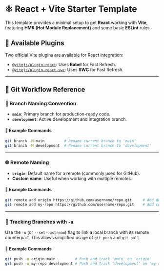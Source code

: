 # ⚛️ React + Vite Starter Template

This template provides a minimal setup to get **React** working with **Vite**, featuring **HMR (Hot Module Replacement)** and some basic **ESLint** rules.

## 🔌 Available Plugins

Two official Vite plugins are available for React integration:

* [`@vitejs/plugin-react`](https://github.com/vitejs/vite-plugin-react/blob/main/packages/plugin-react/README.md): Uses **Babel** for Fast Refresh.
* [`@vitejs/plugin-react-swc`](https://github.com/vitejs/vite-plugin-react-swc): Uses **SWC** for Fast Refresh.

---

## 📝 Git Workflow Reference

### 🌳 Branch Naming Convention

* **`main`**: Primary branch for production-ready code.
* **`development`**: Active development and integration branch.

#### 📌 Example Commands

```bash
git branch -M main         # Rename current branch to 'main'
git branch -M development  # Rename current branch to 'development'
```

---

### 🌐 Remote Naming

* **`origin`**: Default name for a remote (commonly used for GitHub).
* **Custom name**: Useful when working with multiple remotes.

#### 📌 Example Commands

```bash
git remote add origin https://github.com/username/repo.git     # Add default-named remote
git remote add my-repo https://github.com/username/repo.git    # Add custom-named remote
```

---

### 🔁 Tracking Branches with `-u`

Use the `-u` (or `--set-upstream`) flag to link a local branch with its remote counterpart. This allows simplified usage of `git push` and `git pull`.

#### 📌 Example Commands

```bash
git push -u origin main         # Push and track 'main' on 'origin'
git push -u my-repo development # Push and track 'development' on 'my-repo'
```
